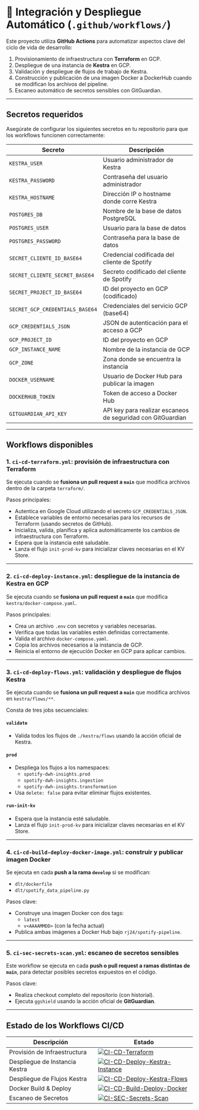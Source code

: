 # 🔄 Integración y Despliegue Automático (`.github/workflows/`)

Este proyecto utiliza **GitHub Actions** para automatizar aspectos clave del ciclo de vida de desarrollo:

1. Provisionamiento de infraestructura con **Terraform** en GCP.
2. Despliegue de una instancia de **Kestra** en GCP.
3. Validación y despliegue de flujos de trabajo de Kestra.
4. Construcción y publicación de una imagen Docker a DockerHub cuando se modifican los archivos del pipeline.
5. Escaneo automático de secretos sensibles con GitGuardian.

---

## Secretos requeridos

Asegúrate de configurar los siguientes secretos en tu repositorio para que los workflows funcionen correctamente:

| Secreto                          | Descripción                                                  |
|----------------------------------|--------------------------------------------------------------|
| `KESTRA_USER`                    | Usuario administrador de Kestra                             |
| `KESTRA_PASSWORD`               | Contraseña del usuario administrador                        |
| `KESTRA_HOSTNAME`               | Dirección IP o hostname donde corre Kestra                  |
| `POSTGRES_DB`                   | Nombre de la base de datos PostgreSQL                       |
| `POSTGRES_USER`                 | Usuario para la base de datos                               |
| `POSTGRES_PASSWORD`             | Contraseña para la base de datos                            |
| `SECRET_CLIENTE_ID_BASE64`      | Credencial codificada del cliente de Spotify                |
| `SECRET_CLIENTE_SECRET_BASE64`  | Secreto codificado del cliente de Spotify                   |
| `SECRET_PROJECT_ID_BASE64`      | ID del proyecto en GCP (codificado)                         |
| `SECRET_GCP_CREDENTIALS_BASE64` | Credenciales del servicio GCP (base64)                      |
| `GCP_CREDENTIALS_JSON`          | JSON de autenticación para el acceso a GCP                  |
| `GCP_PROJECT_ID`                | ID del proyecto en GCP                                      |
| `GCP_INSTANCE_NAME`             | Nombre de la instancia de GCP                               |
| `GCP_ZONE`                      | Zona donde se encuentra la instancia                        |
| `DOCKER_USERNAME`               | Usuario de Docker Hub para publicar la imagen               |
| `DOCKERHUB_TOKEN`               | Token de acceso a Docker Hub                                |
| `GITGUARDIAN_API_KEY`           | API key para realizar escaneos de seguridad con GitGuardian |

---

## Workflows disponibles

### 1. `ci-cd-terraform.yml`: provisión de infraestructura con Terraform

Se ejecuta cuando se **fusiona un pull request a `main`** que modifica archivos dentro de la carpeta `terraform/`.

Pasos principales:

- Autentica en Google Cloud utilizando el secreto `GCP_CREDENTIALS_JSON`.
- Establece variables de entorno necesarias para los recursos de Terraform (usando secretos de GitHub).
- Inicializa, valida, planifica y aplica automáticamente los cambios de infraestructura con Terraform.
- Espera que la instancia esté saludable.
- Lanza el flujo `init-prod-kv` para inicializar claves necesarias en el KV Store.

---

### 2. `ci-cd-deploy-instance.yml`: despliegue de la instancia de Kestra en GCP

Se ejecuta cuando se **fusiona un pull request a `main`** que modifica `kestra/docker-compose.yaml`.

Pasos principales:

- Crea un archivo `.env` con secretos y variables necesarias.
- Verifica que todas las variables estén definidas correctamente.
- Valida el archivo `docker-compose.yaml`.
- Copia los archivos necesarios a la instancia de GCP.
- Reinicia el entorno de ejecución Docker en GCP para aplicar cambios.

---

### 3. `ci-cd-deploy-flows.yml`: validación y despliegue de flujos Kestra

Se ejecuta cuando se **fusiona un pull request a `main`** que modifica archivos en `kestra/flows/**`.

Consta de tres jobs secuenciales:

#### `validate`
- Valida todos los flujos de `./kestra/flows` usando la acción oficial de Kestra.

#### `prod`
- Despliega los flujos a los namespaces:
  - `spotify-dwh-insights.prod`
  - `spotify-dwh-insights.ingestion`
  - `spotify-dwh-insights.transformation`
- Usa `delete: false` para evitar eliminar flujos existentes.

#### `run-init-kv`
- Espera que la instancia esté saludable.
- Lanza el flujo `init-prod-kv` para inicializar claves necesarias en el KV Store.

---

### 4. `ci-cd-build-deploy-docker-image.yml`: construir y publicar imagen Docker

Se ejecuta en cada **push a la rama `develop`** si se modifican:

- `dlt/dockerfile`
- `dlt/spotify_data_pipeline.py`

Pasos clave:

- Construye una imagen Docker con dos tags:
  - `latest`
  - `v<AAAAMMDD>` (con la fecha actual)
- Publica ambas imágenes a Docker Hub bajo `rj24/spotify-pipeline`.

---

### 5. `ci-sec-secrets-scan.yml`: escaneo de secretos sensibles

Este workflow se ejecuta en cada **push o pull request a ramas distintas de `main`**, para detectar posibles secretos expuestos en el código.

Pasos clave:

- Realiza checkout completo del repositorio (con historial).
- Ejecuta `ggshield` usando la acción oficial de **GitGuardian**.

---

## Estado de los Workflows CI/CD

| Descripción                         | Estado |
|------------------------------------|--------|
| Provisión de Infraestructura       | [![CI-CD-Terraform](https://github.com/jesusoviedo/spotify-dwh-insights/actions/workflows/ci-cd-terraform.yml/badge.svg)](https://github.com/jesusoviedo/spotify-dwh-insights/actions/workflows/ci-cd-terraform.yml) |
| Despliegue de Instancia Kestra     | [![CI-CD-Deploy-Kestra-Instance](https://github.com/jesusoviedo/spotify-dwh-insights/actions/workflows/ci-cd-deploy-instance.yml/badge.svg)](https://github.com/jesusoviedo/spotify-dwh-insights/actions/workflows/ci-cd-deploy-instance.yml) |
| Despliegue de Flujos Kestra        | [![CI-CD-Deploy-Kestra-Flows](https://github.com/jesusoviedo/spotify-dwh-insights/actions/workflows/ci-cd-deploy-flows.yml/badge.svg)](https://github.com/jesusoviedo/spotify-dwh-insights/actions/workflows/ci-cd-deploy-flows.yml) |
| Docker Build & Deploy              | [![CI-CD-Build-Deploy-Docker](https://github.com/jesusoviedo/spotify-dwh-insights/actions/workflows/ci-cd-build-deploy-docker-image.yml/badge.svg)](https://github.com/jesusoviedo/spotify-dwh-insights/actions/workflows/ci-cd-build-deploy-docker-image.yml) |
| Escaneo de Secretos         | [![CI-SEC-Secrets-Scan](https://github.com/jesusoviedo/spotify-dwh-insights/actions/workflows/ci-sec-secrets-scan.yml/badge.svg)](https://github.com/jesusoviedo/spotify-dwh-insights/actions/workflows/ci-sec-secrets-scan.yml) |
